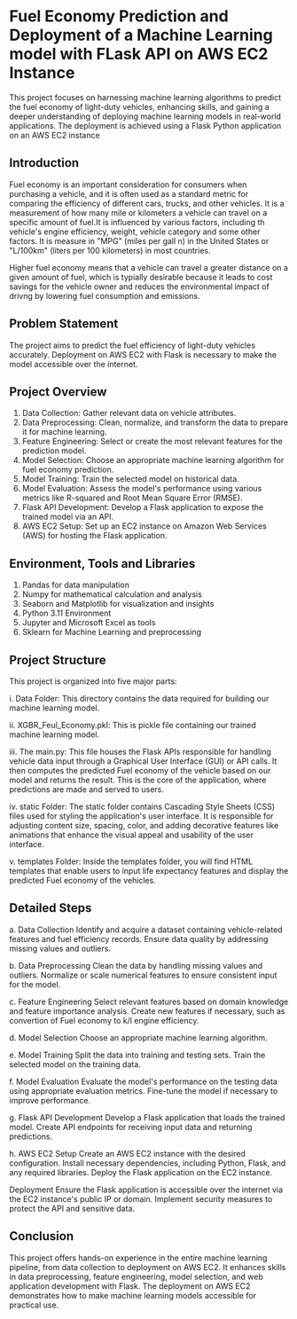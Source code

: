 # Fuel Economy Prediction and Deployment of a Machine Learning model with FLask API on AWS EC2 Instance
This project focuses on harnessing machine learning algorithms to predict the fuel economy of light-duty vehicles, enhancing skills, and gaining a deeper understanding of deploying machine learning models in real-world applications. The deployment is achieved using a Flask Python application on an AWS EC2 instance

## Introduction
Fuel economy is an important consideration for consumers when purchasing a vehicle, and it is often used as a standard metric for comparing the efficiency of different cars, trucks, and other vehicles. It is a measurement of how many mile or kilometers a vehicle can travel on a specific amount of fuel.It is influenced by various factors, including th vehicle's engine efficiency, weight, vehicle category and some other factors. It is measure in "MPG" (miles per gall n) in the United States or "L/100km" (liters per 100 kilometers) in most countries.

Higher fuel economy means that a vehicle can travel a greater distance on a given amount of fuel, which is typially desirable because it leads to cost savings for the vehicle owner and reduces the environmental impact of drivng by lowering fuel consumption and emissions.


## Problem Statement
The project aims to predict the fuel efficiency of light-duty vehicles accurately.
Deployment on AWS EC2 with Flask is necessary to make the model accessible over the internet.

## Project Overview
1. Data Collection: Gather relevant data on vehicle attributes.
2. Data Preprocessing: Clean, normalize, and transform the data to prepare it for machine learning.
3. Feature Engineering: Select or create the most relevant features for the prediction model.
4. Model Selection: Choose an appropriate machine learning algorithm for fuel economy prediction.
5. Model Training: Train the selected model on historical data.
6. Model Evaluation: Assess the model's performance using various metrics like R-squared and Root Mean Square Error (RMSE).
7. Flask API Development: Develop a Flask application to expose the trained model via an API.
8. AWS EC2 Setup: Set up an EC2 instance on Amazon Web Services (AWS) for hosting the Flask application.

## Environment, Tools and Libraries
1. Pandas for data manipulation 
2. Numpy for mathematical calculation and analysis 
3. Seaborn and Matplotlib for visualization and insights
4. Python 3.11 Environment 
5. Jupyter and Microsoft Excel as tools  
6. Sklearn for Machine Learning and preprocessing

## Project Structure
This project is organized into five major parts:

i.    Data Folder: This directory contains the data required for building our machine learning model.

ii.   XGBR_Feul_Economy.pkl: This is pickle file containing our trained machine learning model.

iii.  The main.py: This file houses the Flask APIs responsible for handling vehicle data input through a Graphical User Interface (GUI) or API calls. It then computes the predicted Fuel economy of the vehicle based on our model and returns the result. This is the core of the application, where predictions are made and served to users.

iv.   static Folder: The static folder contains Cascading Style Sheets (CSS) files used for styling the application's user interface. It is responsible for adjusting content size, spacing, color, and adding decorative features like animations that enhance the visual appeal and usability of the user interface.

v.    templates Folder: Inside the templates folder, you will find HTML templates that enable users to input life expectancy features and display the predicted Fuel economy of the vehicles.

## Detailed Steps
a. Data Collection
Identify and acquire a dataset containing vehicle-related features and fuel efficiency records.
Ensure data quality by addressing missing values and outliers.

b. Data Preprocessing
Clean the data by handling missing values and outliers.
Normalize or scale numerical features to ensure consistent input for the model.

c. Feature Engineering
Select relevant features based on domain knowledge and feature importance analysis.
Create new features if necessary, such as convertion of Fuel economy to k/l engine efficiency.

d. Model Selection
Choose an appropriate machine learning algorithm.

e. Model Training
Split the data into training and testing sets.
Train the selected model on the training data.

f. Model Evaluation
Evaluate the model's performance on the testing data using appropriate evaluation metrics.
Fine-tune the model if necessary to improve performance.

g. Flask API Development
Develop a Flask application that loads the trained model.
Create API endpoints for receiving input data and returning predictions.

h. AWS EC2 Setup
Create an AWS EC2 instance with the desired configuration.
Install necessary dependencies, including Python, Flask, and any required libraries.
Deploy the Flask application on the EC2 instance.

Deployment
Ensure the Flask application is accessible over the internet via the EC2 instance's public IP or domain.
Implement security measures to protect the API and sensitive data.

## Conclusion
This project offers hands-on experience in the entire machine learning pipeline, from data collection to deployment on AWS EC2.
It enhances skills in data preprocessing, feature engineering, model selection, and web application development with Flask.
The deployment on AWS EC2 demonstrates how to make machine learning models accessible for practical use.
